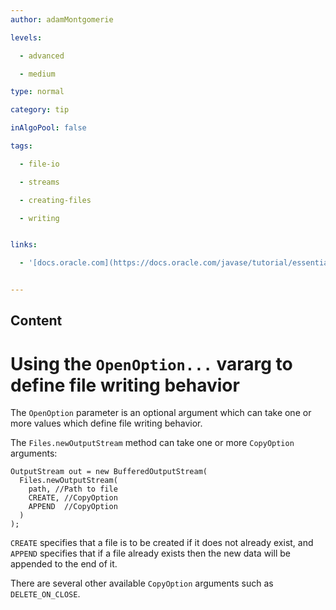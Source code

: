 ```yaml
---
author: adamMontgomerie

levels:

  - advanced

  - medium

type: normal

category: tip

inAlgoPool: false

tags:

  - file-io

  - streams

  - creating-files

  - writing


links:

  - '[docs.oracle.com](https://docs.oracle.com/javase/tutorial/essential/io/file.html){website}'


---
```

## Content
# Using the `OpenOption...` vararg to define file writing behavior

The `OpenOption` parameter is an optional argument which can take one or more values which define file writing behavior.

The `Files.newOutputStream` method can take one or more `CopyOption` arguments:
```
OutputStream out = new BufferedOutputStream(
  Files.newOutputStream(
    path, //Path to file
    CREATE, //CopyOption
    APPEND  //CopyOption
  )
);
```
`CREATE` specifies that a file is to be created if it does not already exist, and `APPEND` specifies that if a file already exists then the new data will be appended to the end of it.

There are several other available `CopyOption` arguments such as `DELETE_ON_CLOSE`.

